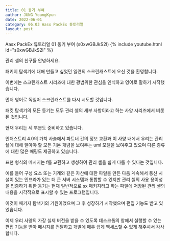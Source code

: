 ```yaml
---
title: 01 동기 부여
author: JUNG YoungKyun
date: 2022-06-01
category: 06.03 Aasx PackEx 튜토리얼
layout: post
---
```


Aasx PackEx 튜토리얼 01 동기 부여 (s0xwGBJkS2I)
{% include youtube.html id="s0xwGBJkS2I" %}

관리 셸의 친구들 안녕하세요. 

패키지 탐색기에 대해 만들고 싶었던 일련의 스크린캐스트에 오신 것을 환영합니다. 

이번에는 스크린캐스트 시리즈에 대한 광범위한 관심을 인식하고 영어로 말하기 시작했습니다. 

먼저 영어로 독일어 스크린캐스트를 다시 시도할 것입니다. 

패킷 탐색기의 모든 동기는 모두 관리 셸의 세부 사항이라고 하는 사양 시리즈에서 비롯된 것입니다. 

현재 우리는 세 부분도 준비하고 있습니다. 

인더스트리 4.0의 가치 사슬에서 파트너 간의 정보 교환과 이 사양 내에서 우리는 관리 쉘에 대해 알아야 할 
모든 기본 개념을 보여주는 uml 모델을 보여주고 있으며 다른 종류에 대한 많은 매핑도 제공하고 있습니다. 

표현 형식의 메시지는 f를 교환하고 생성하여 관리 셸을 쉽게 다룰 수 있다는 것입니다. 

예를 들어 구성 요소 또는 기계와 같은 자산에 대한 파일을 만든 다음 계속해서 통신 시설이 있는 인프라가 있는 더 큰 서버 시스템과 통합할 수 있지만 
관리 셸의 사용 용이성을 입증하기 위한 동기는 현재 일반적으로 sx 패키지라고 하는 파일에 저장된 관리 셸의 내용을 시각적으로 표시할 수 있는 프로그램입니다. 

이것이 패키지 탐색기의 기원이었으며 그 후 성장하기 시작했으며 편집 기능도 받고 있었습니다. 

이제 우리 사양의 가장 실제 버전을 받을 수 있도록 데스크톱의 창에서 실행할 수 있는 편집 기능을 받아 메시지를 전달하고 개발에 매우 ​​쉽게 액세스할 수 있게 해주셔서 감사합니다.